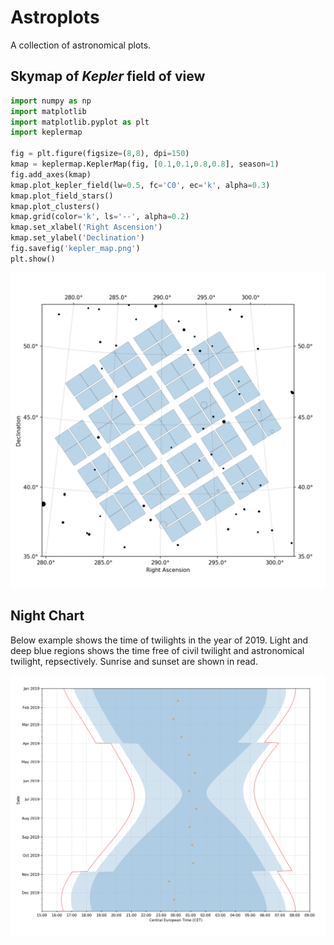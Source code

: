 Astroplots
==========

A collection of astronomical plots.

Skymap of *Kepler* field of view
---------------------------------

```python
import numpy as np
import matplotlib
import matplotlib.pyplot as plt
import keplermap

fig = plt.figure(figsize=(8,8), dpi=150)
kmap = keplermap.KeplerMap(fig, [0.1,0.1,0.8,0.8], season=1)
fig.add_axes(kmap)
kmap.plot_kepler_field(lw=0.5, fc='C0', ec='k', alpha=0.3)
kmap.plot_field_stars()
kmap.plot_clusters()
kmap.grid(color='k', ls='--', alpha=0.2)
kmap.set_xlabel('Right Ascension')
kmap.set_ylabel('Declination')
fig.savefig('kepler_map.png')
plt.show()
```

<img src="https://github.com/wangleon/astroplots/blob/master/keplermap/kepler_map.png" width=650>

Night Chart
-----------
Below example shows the time of twilights in the year of 2019.
Light and deep blue regions shows the time free of civil twilight and
astronomical twilight, repsectively.
Sunrise and sunset are shown in read.

<img src="https://github.com/wangleon/astroplots/blob/master/night_chart/night_chart_wendelstein.png" width=700>
